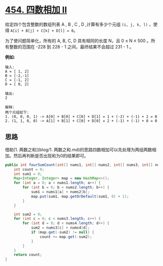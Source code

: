 # [454. 四数相加 II](https://leetcode.cn/problems/4sum-ii/)

给定四个包含整数的数组列表 A , B , C , D ,计算有多少个元组 `(i, j, k, l)` ，使得 `A[i] + B[j] + C[k] + D[l] = 0`。

为了使问题简单化，所有的 A, B, C, D 具有相同的长度 N，且 0 ≤ N ≤ 500 。所有整数的范围在 -228 到 228 - 1 之间，最终结果不会超过 231 - 1 。

**例如:**

```
输入:
A = [ 1, 2]
B = [-2,-1]
C = [-1, 2]
D = [ 0, 2]

输出:
2

解释:
两个元组如下:
1. (0, 0, 0, 1) -> A[0] + B[0] + C[0] + D[1] = 1 + (-2) + (-1) + 2 = 0
2. (1, 1, 0, 0) -> A[1] + B[1] + C[0] + D[0] = 2 + (-1) + (-1) + 0 = 0
```

## 思路

借助[1. 两数之和](blog/1. 两数之和.md)的思路四数相加可以先处理为两组两数相加。然后再判断是否出现和为0的结果即可。

```java
public int fourSumCount(int[] nums1, int[] nums2, int[] nums3, int[] nums4) {
    int count = 0;
    int sum1 = 0;
    Map<Integer, Integer> map = new HashMap<>();
    for (int a = 0; a < nums1.length; a++) {
        for (int b = 0; b < nums2.length; b++) {
            sum1 = nums1[a] + nums2[b];
            map.put(sum1, map.getOrDefault(sum1, 0) + 1);
        }
    }

    int sum2 = 0;
    for (int c = 0; c < nums3.length; c++) {
        for (int d = 0; d < nums4.length; d++) {
            sum2 = nums3[c] + nums4[d];
            if (map.get(-sum2) != null) {
                count += map.get(-sum2);
            }
        }
    }
    return count;
}
```

